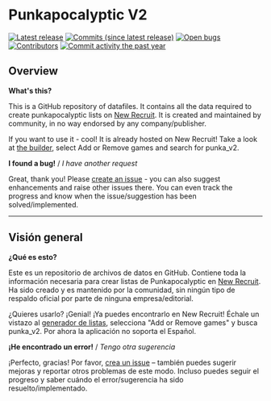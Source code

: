 # Punkapocalyptic V2

[![Latest release](https://img.shields.io/github/release/EudaldSans/punka_v2.svg?style=flat-square)](https://github.com/EudaldSans/punka_v2/releases/latest)
[![Commits (since latest release)](https://img.shields.io/github/commits-since/EudaldSans/punka_v2/latest.svg?style=flat-square)](https://github.com/EudaldSans/punka_v2/releases)
[![Open bugs](https://img.shields.io/github/issues/EudaldSans/punka_v2/bug.svg?style=flat-square&label=bugs)](https://github.com/EudaldSans/punka_v2/issues?q=is%3Aissue+is%3Aopen+label%3Abug)
[![Contributors](https://img.shields.io/github/contributors/EudaldSans/punka_v2.svg?style=flat-square)](https://github.com/EudaldSans/punka_v2/graphs/contributors)
[![Commit activity the past year](https://img.shields.io/github/commit-activity/y/EudaldSans/punka_v2.svg?style=flat-square)](https://github.com/EudaldSans/punka_v2/pulse/monthly)

## Overview

__What's this?__

This is a GitHub repository of datafiles. It contains all the data required to create punkapocalyptic lists on 
[New Recruit](https://www.newrecruit.eu). It is created and maintained by community, in no way endorsed by any 
company/publisher. 

If you want to use it - cool! It is already hosted on New Recruit! Take a look at 
[the builder](https://www.newrecruit.eu/app/MySystems), select Add or Remove games and search for
punka_v2.

__I found a bug!__ / *I have another request*

Great, thank you! Please [create an issue](https://github.com/EudaldSans/punka_v2/issues/new/choose) - you can also suggest 
enhancements and raise other issues there. You can even track the progress and know when the issue/suggestion
has been solved/implemented.

-----------------------------------------------------------------------

## Visión general

__¿Qué es esto?__

Este es un repositorio de archivos de datos en GitHub. Contiene toda la información necesaria para crear listas de Punkapocalyptic en 
[New Recruit](https://www.newrecruit.eu). Ha sido creado y es mantenido por la comunidad, sin ningún tipo de respaldo oficial por parte de ninguna 
empresa/editorial.

¿Quieres usarlo? ¡Genial! ¡Ya puedes encontrarlo en New Recruit! Échale un vistazo al 
[generador de listas](https://www.newrecruit.eu/app/MySystems), selecciona "Add or Remove games" y busca 
punka_v2. Por ahora la aplicación no soporta el Español.

__¡He encontrado un error!__ / *Tengo otra sugerencia*

¡Perfecto, gracias! Por favor, [crea un issue](https://github.com/EudaldSans/punka_v2/issues/new/choose) – también puedes sugerir 
mejoras y reportar otros problemas de este modo. Incluso puedes seguir el progreso y saber cuándo el error/sugerencia
ha sido resuelto/implementado.
